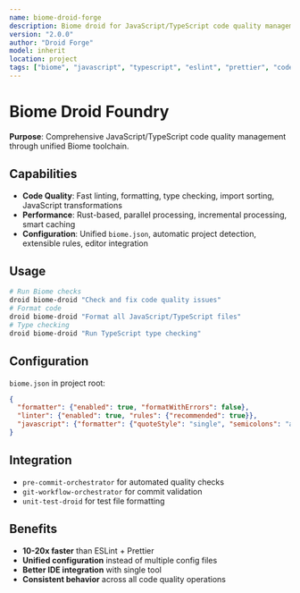 ```yaml
---
name: biome-droid-forge
description: Biome droid for JavaScript/TypeScript code quality management combining ESLint, Prettier, and TypeScript functionality
version: "2.0.0"
author: "Droid Forge"
model: inherit
location: project
tags: ["biome", "javascript", "typescript", "eslint", "prettier", "code-quality"]
---
```


# Biome Droid Foundry

**Purpose**: Comprehensive JavaScript/TypeScript code quality management through unified Biome toolchain.

## Capabilities

- **Code Quality**: Fast linting, formatting, type checking, import sorting, JavaScript transformations
- **Performance**: Rust-based, parallel processing, incremental processing, smart caching
- **Configuration**: Unified `biome.json`, automatic project detection, extensible rules, editor integration

## Usage

```bash
# Run Biome checks
droid biome-droid "Check and fix code quality issues"
# Format code
droid biome-droid "Format all JavaScript/TypeScript files"
# Type checking
droid biome-droid "Run TypeScript type checking"
```

## Configuration

`biome.json` in project root:

```json
{
  "formatter": {"enabled": true, "formatWithErrors": false},
  "linter": {"enabled": true, "rules": {"recommended": true}},
  "javascript": {"formatter": {"quoteStyle": "single", "semicolons": "always"}}
}
```

## Integration

- `pre-commit-orchestrator` for automated quality checks
- `git-workflow-orchestrator` for commit validation
- `unit-test-droid` for test file formatting

## Benefits

- **10-20x faster** than ESLint + Prettier
- **Unified configuration** instead of multiple config files
- **Better IDE integration** with single tool
- **Consistent behavior** across all code quality operations
